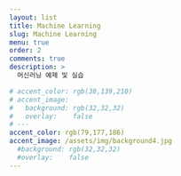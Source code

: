 ```yaml
---
layout: list
title: Machine Learning
slug: Machine Learning
menu: true
order: 2
comments: true
description: >
  머신러닝 예제 및 실습

# accent_color: rgb(38,139,210)
# accent_image:
#   background: rgb(32,32,32)
#   overlay:    false
# ---
accent_color: rgb(79,177,186)
accent_image: /assets/img/background4.jpg
  #background: rgb(32,32,32)
  #overlay:    false
---
```

